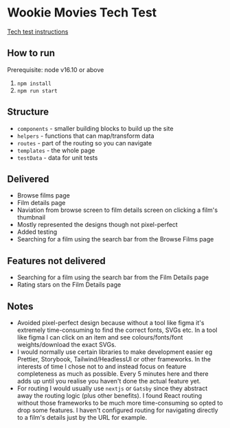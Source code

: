 # Wookie Movies Tech Test

[Tech test instructions](./docs/TechTestInstructions.md)

## How to run
Prerequisite: node v16.10 or above
1. `npm install`
2. `npm run start`

## Structure
- `components` - smaller building blocks to build up the site
- `helpers` - functions that can map/transform data
- `routes` - part of the routing so you can navigate
- `templates` - the whole page 
- `testData` - data for unit tests


## Delivered
- Browse films page
- Film details page
- Naviation from browse screen to film details screen on clicking a film's thumbnail
- Mostly represented the designs though not pixel-perfect
- Added testing 
- Searching for a film using the search bar from the Browse Films page

## Features not delivered
- Searching for a film using the search bar from the Film Details page
- Rating stars on the Film Details page


## Notes

- Avoided pixel-perfect design because without a tool like figma it's extremely time-consuming to find the correct fonts, SVGs etc. In a tool like figma I can click on an item and see colours/fonts/font weights/download the exact SVGs.  
- I would normally use certain libraries to make development easier eg Prettier, Storybook, Tailwind/HeadlessUI or other frameworks.  In the interests of time I chose not to and instead focus on feature completeness as much as possible.  Every 5 minutes here and there adds up until you realise you haven't done the actual feature yet.
- For routing I would usually use `nextjs` or `Gatsby` since they abstract away the routing logic (plus other benefits).  I found React routing without those frameworks to be much more time-consuming so opted to drop some features.  I haven't configured routing for navigating directly to a film's details just by the URL for example.  